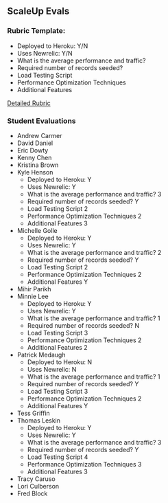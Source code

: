 ## ScaleUp Evals

### Rubric Template:

  * Deployed to Heroku: Y/N
  * Uses Newrelic: Y/N
  * What is the average performance and traffic?
  * Required number of records seeded?
  * Load Testing Script
  * Performance Optimization Techniques
  * Additional Features

[Detailed Rubric](https://github.com/JumpstartLab/curriculum/blob/master/source/projects/the_scale_up.markdown#project-requirements)

### Student Evaluations

* Andrew Carmer
* David Daniel
* Eric Dowty
* Kenny Chen
* Kristina Brown
* Kyle Henson
  * Deployed to Heroku: Y
  * Uses Newrelic: Y
  * What is the average performance and traffic? 3
  * Required number of records seeded? Y
  * Load Testing Script 2
  * Performance Optimization Techniques 2
  * Additional Features 3
* Michelle Golle
  * Deployed to Heroku: Y
  * Uses Newrelic: Y
  * What is the average performance and traffic? 2
  * Required number of records seeded? Y
  * Load Testing Script 2
  * Performance Optimization Techniques 2
  * Additional Features Y
* Mihir Parikh
* Minnie Lee
  * Deployed to Heroku: Y
  * Uses Newrelic: Y
  * What is the average performance and traffic? 1
  * Required number of records seeded? N
  * Load Testing Script 3
  * Performance Optimization Techniques 2
  * Additional Features 2
* Patrick Medaugh
  * Deployed to Heroku: N
  * Uses Newrelic: N
  * What is the average performance and traffic? 1
  * Required number of records seeded? Y
  * Load Testing Script 3
  * Performance Optimization Techniques 2 
  * Additional Features Y
* Tess Griffin
* Thomas Leskin
  * Deployed to Heroku: Y
  * Uses Newrelic: Y
  * What is the average performance and traffic? 3
  * Required number of records seeded? Y
  * Load Testing Script 4
  * Performance Optimization Techniques 3
  * Additional Features 3
* Tracy Caruso
* Lori Culberson
* Fred Block

